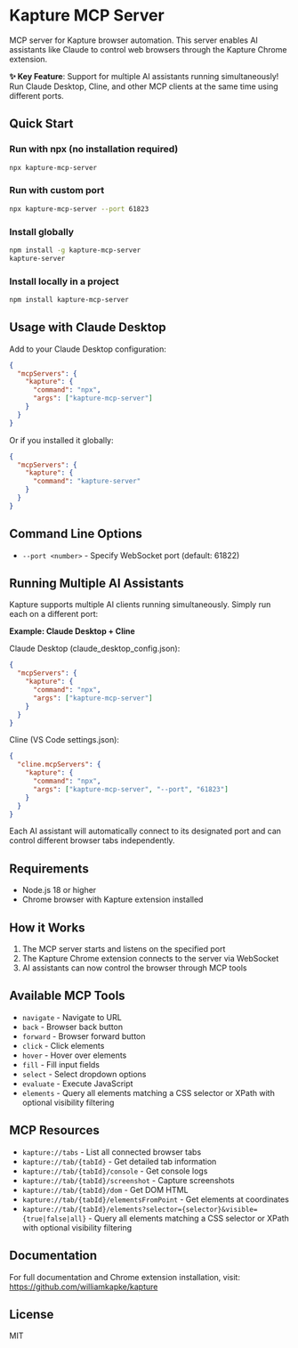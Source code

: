 # Kapture MCP Server

MCP server for Kapture browser automation. This server enables AI assistants like Claude to control web browsers through the Kapture Chrome extension.

**✨ Key Feature**: Support for multiple AI assistants running simultaneously! Run Claude Desktop, Cline, and other MCP clients at the same time using different ports.

## Quick Start

### Run with npx (no installation required)

```bash
npx kapture-mcp-server
```

### Run with custom port

```bash
npx kapture-mcp-server --port 61823
```

### Install globally

```bash
npm install -g kapture-mcp-server
kapture-server
```

### Install locally in a project

```bash
npm install kapture-mcp-server
```

## Usage with Claude Desktop

Add to your Claude Desktop configuration:

```json
{
  "mcpServers": {
    "kapture": {
      "command": "npx",
      "args": ["kapture-mcp-server"]
    }
  }
}
```

Or if you installed it globally:

```json
{
  "mcpServers": {
    "kapture": {
      "command": "kapture-server"
    }
  }
}
```

## Command Line Options

- `--port <number>` - Specify WebSocket port (default: 61822)

## Running Multiple AI Assistants

Kapture supports multiple AI clients running simultaneously. Simply run each on a different port:

**Example: Claude Desktop + Cline**

Claude Desktop (claude_desktop_config.json):
```json
{
  "mcpServers": {
    "kapture": {
      "command": "npx",
      "args": ["kapture-mcp-server"]
    }
  }
}
```

Cline (VS Code settings.json):
```json
{
  "cline.mcpServers": {
    "kapture": {
      "command": "npx",
      "args": ["kapture-mcp-server", "--port", "61823"]
    }
  }
}
```

Each AI assistant will automatically connect to its designated port and can control different browser tabs independently.

## Requirements

- Node.js 18 or higher
- Chrome browser with Kapture extension installed

## How it Works

1. The MCP server starts and listens on the specified port
2. The Kapture Chrome extension connects to the server via WebSocket
3. AI assistants can now control the browser through MCP tools

## Available MCP Tools

- `navigate` - Navigate to URL
- `back` - Browser back button
- `forward` - Browser forward button
- `click` - Click elements
- `hover` - Hover over elements
- `fill` - Fill input fields
- `select` - Select dropdown options
- `evaluate` - Execute JavaScript
- `elements` - Query all elements matching a CSS selector or XPath with optional visibility filtering

## MCP Resources

- `kapture://tabs` - List all connected browser tabs
- `kapture://tab/{tabId}` - Get detailed tab information
- `kapture://tab/{tabId}/console` - Get console logs
- `kapture://tab/{tabId}/screenshot` - Capture screenshots
- `kapture://tab/{tabId}/dom` - Get DOM HTML
- `kapture://tab/{tabId}/elementsFromPoint` - Get elements at coordinates
- `kapture://tab/{tabId}/elements?selector={selector}&visible={true|false|all}` - Query all elements matching a CSS selector or XPath with optional visibility filtering

## Documentation

For full documentation and Chrome extension installation, visit:
https://github.com/williamkapke/kapture

## License

MIT
